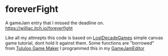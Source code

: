 # foreverFight
A gameJam entry that I missed the deadline on.
https://williac.itch.io/foreverfight

Like all my attmepts this code is based on [LostDecadeGames](http://www.lostdecadegames.com/how-to-make-a-simple-html5-canvas-game/) simple canvas game tutorial, dont hold it against them.
Some functions are  "borrowed" from  [Tululoo Game Maker](http://tululoo.com/)  I programmed this in  my [GameJamEditor](https://github.com/williac0374/GameJamEditor/)


